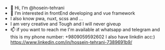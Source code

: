 - 👋 Hi, I’m @hosein-tehrani
- 👀 I’m interested in frontEnd developing and vue framework
- I also know pwa, nuxt, scss and ...
- I am very creative and Tough and I will never giveup
- 📫 if you want to reach me I'm available at whatsapp and telegram and this is my phone number: +9809059592602
I also have linkdin acc:) https://www.linkedin.com/in/hossein-tehrani-7389691b9/

<!---
hosein-tehrani/hosein-tehrani is a ✨ special ✨ repository because its `README.md` (this file) appears on your GitHub profile.
You can click the Preview link to take a look at your changes.
--->

